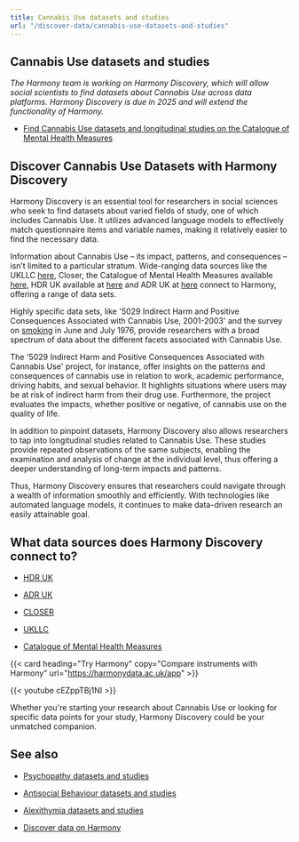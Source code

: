 ```yaml
---
title: Cannabis Use datasets and studies
url: "/discover-data/cannabis-use-datasets-and-studies"
---
```


## Cannabis Use datasets and studies

*The Harmony team is working on Harmony Discovery, which will allow social scientists to find datasets about Cannabis Use across data platforms. Harmony Discovery is due in 2025 and will extend the functionality of Harmony.*

* [Find Cannabis Use datasets and longitudinal studies on the Catalogue of Mental Health Measures](https://www.cataloguementalhealth.ac.uk/?content=search&query=Topic:cannabis+use)

## Discover Cannabis Use Datasets with Harmony Discovery

Harmony Discovery is an essential tool for researchers in social sciences who seek to find datasets about varied fields of study, one of which includes Cannabis Use. It utilizes advanced language models to effectively match questionnaire items and variable names, making it relatively easier to find the necessary data. 

Information about Cannabis Use – its impact, patterns, and consequences – isn’t limited to a particular stratum. Wide-ranging data sources like the UKLLC [here](https://explore.ukllc.ac.uk), Closer, the Catalogue of Mental Health Measures available [here](https://www.cataloguementalhealth.ac.uk/), HDR UK available at [here](https://www.hdruk.ac.uk/) and ADR UK at [here](https://www.adruk.org/) connect to Harmony, offering a range of data sets. 

Highly specific data sets, like '5029 Indirect Harm and Positive Consequences Associated with Cannabis Use, 2001-2003' and the survey on [smoking](/discover-data/smoking-datasets-and-studies) in June and July 1976, provide researchers with a broad spectrum of data about the different facets associated with Cannabis Use. 

The '5029 Indirect Harm and Positive Consequences Associated with Cannabis Use' project, for instance, offer insights on the patterns and consequences of cannabis use in relation to work, academic performance, driving habits, and sexual behavior. It highlights situations where users may be at risk of indirect harm from their drug use. Furthermore, the project evaluates the impacts, whether positive or negative, of cannabis use on the quality of life. 

In addition to pinpoint datasets, Harmony Discovery also allows researchers to tap into longitudinal studies related to Cannabis Use. These studies provide repeated observations of the same subjects, enabling the examination and analysis of change at the individual level, thus offering a deeper understanding of long-term impacts and patterns.

Thus, Harmony Discovery ensures that researchers could navigate through a wealth of information smoothly and efficiently. With technologies like automated language models, it continues to make data-driven research an easily attainable goal. 


## What data sources does Harmony Discovery connect to?

* [HDR UK](https://www.healthdatagateway.org/)

* [ADR UK](https://www.adruk.org/data-access/data-catalogue/)

* [CLOSER](https://closer.ac.uk/)

* [UKLLC](https://explore.ukllc.ac.uk)

* [Catalogue of Mental Health Measures](https://www.cataloguementalhealth.ac.uk/)

{{< card heading="Try Harmony" copy="Compare instruments with Harmony" url="https://harmonydata.ac.uk/app" >}}

{{< youtube cEZppTBj1NI >}}


Whether you're starting your research about Cannabis Use or looking for specific data points for your study, Harmony Discovery could be your unmatched companion.

## See also

* [Psychopathy datasets and studies](/discover-data/psychopathy-datasets-and-studies)

* [Antisocial Behaviour datasets and studies](/discover-data/antisocial-behaviour-datasets-and-studies)

* [Alexithymia datasets and studies](/discover-data/alexithymia-datasets-and-studies)

* [Discover data on Harmony](/discover-data/)